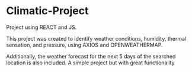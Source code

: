 # Climatic-Project
Project using REACT and JS.

This project was created to identify weather conditions, humidity, thermal sensation, and pressure, using AXIOS and OPENWEATHERMAP.

Additionally, the weather forecast for the next 5 days of the searched location is also included. A simple project but with great functionality


